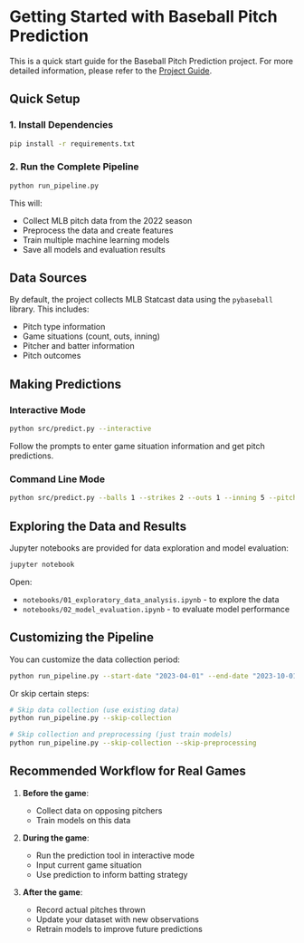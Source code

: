 # Getting Started with Baseball Pitch Prediction

This is a quick start guide for the Baseball Pitch Prediction project. For more detailed information, please refer to the [Project Guide](PROJECT_GUIDE.md).

## Quick Setup

### 1. Install Dependencies

```bash
pip install -r requirements.txt
```

### 2. Run the Complete Pipeline

```bash
python run_pipeline.py
```

This will:
- Collect MLB pitch data from the 2022 season
- Preprocess the data and create features
- Train multiple machine learning models
- Save all models and evaluation results

## Data Sources

By default, the project collects MLB Statcast data using the `pybaseball` library. This includes:
- Pitch type information
- Game situations (count, outs, inning)
- Pitcher and batter information
- Pitch outcomes

## Making Predictions

### Interactive Mode

```bash
python src/predict.py --interactive
```

Follow the prompts to enter game situation information and get pitch predictions.

### Command Line Mode

```bash
python src/predict.py --balls 1 --strikes 2 --outs 1 --inning 5 --pitcher-fb-pct 0.6
```

## Exploring the Data and Results

Jupyter notebooks are provided for data exploration and model evaluation:

```bash
jupyter notebook
```

Open:
- `notebooks/01_exploratory_data_analysis.ipynb` - to explore the data
- `notebooks/02_model_evaluation.ipynb` - to evaluate model performance

## Customizing the Pipeline

You can customize the data collection period:

```bash
python run_pipeline.py --start-date "2023-04-01" --end-date "2023-10-01"
```

Or skip certain steps:

```bash
# Skip data collection (use existing data)
python run_pipeline.py --skip-collection

# Skip collection and preprocessing (just train models)
python run_pipeline.py --skip-collection --skip-preprocessing
```

## Recommended Workflow for Real Games

1. **Before the game**: 
   - Collect data on opposing pitchers
   - Train models on this data

2. **During the game**:
   - Run the prediction tool in interactive mode
   - Input current game situation
   - Use prediction to inform batting strategy

3. **After the game**:
   - Record actual pitches thrown
   - Update your dataset with new observations
   - Retrain models to improve future predictions 